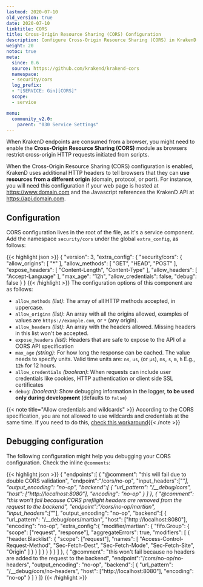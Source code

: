 ```yaml
---
lastmod: 2020-07-10
old_version: true
date: 2020-07-10
linktitle: CORS
title: Cross-Origin Resource Sharing (CORS) Configuration
description: Configure Cross-Origin Resource Sharing (CORS) in KrakenD API Gateway to enable secure communication between different domains and APIs.
weight: 20
notoc: true
meta:
  since: 0.6
  source: https://github.com/krakend/krakend-cors
  namespace:
  - security/cors
  log_prefix:
  - "[SERVICE: Gin][CORS]"
  scope:
  - service

menu:
  community_v2.0:
    parent: "030 Service Settings"
---
```

When KrakenD endpoints are consumed from a browser, you might need to enable the **Cross-Origin Resource Sharing (CORS)** module as browsers restrict cross-origin HTTP requests initiated from scripts.

When the Cross-Origin Resource Sharing (CORS) configuration is enabled, KrakenD uses additional HTTP headers to tell browsers that they can **use resources from a different origin** (domain, protocol, or port). For instance, you will need this configuration if your web page is hosted at https://www.domain.com and the Javascript references the KrakenD API at https://api.domain.com.

## Configuration
CORS configuration lives in the root of the file, as it's a service component. Add the namespace `security/cors` under the global `extra_config`, as follows:

{{< highlight json >}}
{
  "version": 3,
  "extra_config": {
    "security/cors": {
      "allow_origins": [
        "*"
      ],
      "allow_methods": [
        "GET",
        "HEAD",
        "POST"
      ],
      "expose_headers": [
        "Content-Length",
        "Content-Type"
      ],
      "allow_headers": [
        "Accept-Language"
      ],
      "max_age": "12h",
      "allow_credentials": false,
      "debug": false
    }
  }
{{< /highlight >}}
The configuration options of this component are as follows:

- `allow_methods` *(list)*: The array of all HTTP methods accepted, in uppercase.
- `allow_origins` *(list)*: An array with all the origins allowed, examples of values are `https://example.com`, or `*` (any origin).
- `allow_headers` *(list)*: An array with the headers allowed. Missing headers in this list won't be accepted.
- `expose_headers` *(list)*: Headers that are safe to expose to the API of a CORS API specification
- `max_age` *(string)*: For how long the response can be cached. The value needs to specify units. Valid time units are: `ns`, `us`, (or `µs`), `ms`, `s`, `m`, `h` E.g., `12h` for 12 hours.
- `allow_credentials` *(boolean)*: When requests can include user credentials like cookies, HTTP authentication or client side SSL certificates
- `debug`: *(boolean)*: Show debugging information in the logger, **to be used only during development** (defaults to `false`)

{{< note title="Allow credentials and wildcards" >}}
According to the CORS specification, you are not allowed to use wildcards and credentials at the same time. If you need to do this, [check this workaround](https://github.com/krakend/krakend-cors/issues/9){{< /note >}}

## Debugging configuration
The following configuration might help you debugging your CORS configuration. Check the inline `@comments`:

{{< highlight json >}}
{
  "endpoints":[
        {
            "@comment": "this will fail due to double CORS validation",
            "endpoint":"/cors/no-op",
            "input_headers":["*"],
            "output_encoding": "no-op",
            "backend":[
                {
                    "url_pattern": "/__debug/cors",
                    "host": ["http://localhost:8080"],
                    "encoding": "no-op"
                }
            ]
        },
        {
            "@comment": "this won't fail because CORS preflight headers are removed from the request to the backend",
            "endpoint":"/cors/no-op/martian",
            "input_headers":["*"],
            "output_encoding": "no-op",
            "backend":[
                {
                    "url_pattern": "/__debug/cors/martian",
                    "host": ["http://localhost:8080"],
                    "encoding": "no-op",
                    "extra_config":{
                      "modifier/martian": {
                          "fifo.Group": {
                              "scope": ["request", "response"],
                              "aggregateErrors": true,
                              "modifiers": [
                                  {
                                    "header.Blacklist": {
                                      "scope": ["request"],
                                      "names": [
                                        "Access-Control-Request-Method",
                                        "Sec-Fetch-Dest",
                                        "Sec-Fetch-Mode",
                                        "Sec-Fetch-Site",
                                        "Origin"
                                      ]
                                    }
                                  }
                              ]
                          }
                      }
                    }
                }
            ]
        },
        {
            "@comment": "this won't fail because no headers are added to the request to the backend",
            "endpoint":"/cors/no-op/no-headers",
            "output_encoding": "no-op",
            "backend":[
                {
                    "url_pattern": "/__debug/cors/no-headers",
                    "host": ["http://localhost:8080"],
                    "encoding": "no-op"
                }
            ]
        }
]}
{{< /highlight >}}

